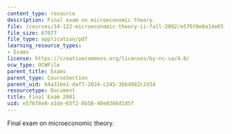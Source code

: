 ```yaml
---
content_type: resource
description: Final exam on microeconomic theory.
file: /courses/14-122-microeconomic-theory-ii-fall-2002/e576f8e0a1de65f28b5840e8366d1d5f_f2001q.pdf
file_size: 67077
file_type: application/pdf
learning_resource_types:
- Exams
license: https://creativecommons.org/licenses/by-nc-sa/4.0/
ocw_type: OCWFile
parent_title: Exams
parent_type: CourseSection
parent_uid: b4a31be1-daf7-2024-c245-3bb4982c2d34
resourcetype: Document
title: Final Exam 2001
uid: e576f8e0-a1de-65f2-8b58-40e8366d1d5f
---
```

Final exam on microeconomic theory.